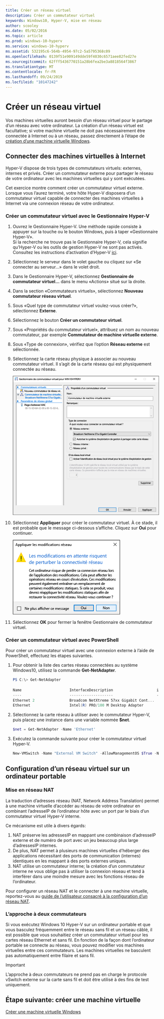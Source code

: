 ```yaml
---
title: Créer un réseau virtuel
description: Créer un commutateur virtuel
keywords: Windows10, Hyper-V, mise en réseau
author: scooley
ms.date: 05/02/2016
ms.topic: article
ms.prod: windows-10-hyperv
ms.service: windows-10-hyperv
ms.assetid: 532195c6-564b-4954-97c2-5a5795368c09
ms.openlocfilehash: 0139f51e909149dde59f4030c6571aee82fed27e
ms.sourcegitcommit: 62fff5436770151a28b6fea2be3a8818564f3867
ms.translationtype: MT
ms.contentlocale: fr-FR
ms.lasthandoff: 09/24/2019
ms.locfileid: "10147242"
---
```

# <a name="create-a-virtual-network"></a>Créer un réseau virtuel

Vos machines virtuelles auront besoin d’un réseau virtuel pour le partage d’un réseau avec votre ordinateur.  La création d’un réseau virtuel est facultative; si votre machine virtuelle ne doit pas nécessairement être connectée à Internet ou à un réseau, passez directement à l’étape de [création d’une machine virtuelle Windows](create-virtual-machine.md).


## <a name="connect-virtual-machines-to-the-internet"></a>Connecter des machines virtuelles à Internet

Hyper-V dispose de trois types de commutateurs virtuels: externes, internes et privés. Créer un commutateur externe pour partager le réseau de votre ordinateur avec les machines virtuelles qui y sont exécutées.

Cet exercice montre comment créer un commutateur virtuel externe. Lorsque vous l’aurez terminé, votre hôte Hyper-V disposera d’un commutateur virtuel capable de connecter des machines virtuelles à Internet via une connexion réseau de votre ordinateur. 

### <a name="create-a-virtual-switch-with-hyper-v-manager"></a>Créer un commutateur virtuel avec le Gestionnaire Hyper-V

1. Ouvrez le Gestionnaire Hyper-V.  Une méthode rapide consiste à appuyer sur la touche ou le bouton Windows, puis à taper «Gestionnaire Hyper-V».  
Si la recherche ne trouve pas le Gestionnaire Hyper-V, cela signifie qu’Hyper-V ou les outils de gestion Hyper-V ne sont pas activés.  Consultez les instructions d’activation d’Hyper-V [ici](enable-hyper-v.md).

2. Sélectionnez le serveur dans le volet gauche ou cliquez sur «Se connecter au serveur...» dans le volet droit.

3. Dans le Gestionnaire Hyper-V, sélectionnez **Gestionnaire de commutateur virtuel...** dans le menu «Actions» situé sur la droite. 

4. Dans la section «Commutateurs virtuels», sélectionnez **Nouveau commutateur réseau virtuel**.

5. Sous «Quel type de commutateur virtuel voulez-vous créer?», sélectionnez **Externe**.

6. Sélectionnez le bouton **Créer un commutateur virtuel**.

7. Sous «Propriétés du commutateur virtuel», attribuez un nom au nouveau commutateur, par exemple **Commutateur de machine virtuelle externe**.

8. Sous «Type de connexion», vérifiez que l’option **Réseau externe** est sélectionnée.

9. Sélectionnez la carte réseau physique à associer au nouveau commutateur virtuel. Il s’agit de la carte réseau qui est physiquement connectée au réseau.  

    ![](media/newSwitch_upd.png)

10. Sélectionnez **Appliquer** pour créer le commutateur virtuel. À ce stade, il est probable que le message ci-dessous s’affiche. Cliquez sur **Oui** pour continuer.

    ![](media/pen_changes_upd.png)  

11. Sélectionnez **OK** pour fermer la fenêtre Gestionnaire de commutateur virtuel.


### <a name="create-a-virtual-switch-with-powershell"></a>Créer un commutateur virtuel avec PowerShell

Pour créer un commutateur virtuel avec une connexion externe à l’aide de PowerShell, effectuez les étapes suivantes. 

1. Pour obtenir la liste des cartes réseau connectées au système Windows10, utilisez la commande **Get-NetAdapter**.

    ```powershell
    PS C:\> Get-NetAdapter

    Name                      InterfaceDescription                    ifIndex Status       MacAddress             LinkSpeed
    ----                      --------------------                    ------- ------       ----------             ---------
    Ethernet 2                Broadcom NetXtreme 57xx Gigabit Cont...       5 Up           BC-30-5B-A8-C1-7F         1 Gbps
    Ethernet                  Intel(R) PRO/100 M Desktop Adapter            3 Up           00-0E-0C-A8-DC-31        10 Mbps  
    ```

2. Sélectionnez la carte réseau à utiliser avec le commutateur Hyper-V, puis placez une instance dans une variable nommée **$net**.

    ```powershell
    $net = Get-NetAdapter -Name 'Ethernet'
    ```

3. Exécutez la commande suivante pour créer le commutateur virtuel Hyper-V.

    ```powershell
    New-VMSwitch -Name "External VM Switch" -AllowManagementOS $True -NetAdapterName $net.Name
    ```

## <a name="virtual-networking-on-a-laptop"></a>Configuration d’un réseau virtuel sur un ordinateur portable

### <a name="nat-networking"></a>Mise en réseau NAT
La traduction d’adresses réseau (NAT, Network Address Translation) permet à une machine virtuelle d’accéder au réseau de votre ordinateur en combinant l’adresseIP de l’ordinateur hôte avec un port par le biais d’un commutateur virtuel Hyper-V interne.

Ce mécanisme est utile à divers égards:
1. NAT préserve les adressesIP en mappant une combinaison d’adresseIP externe et de numéro de port avec un jeu beaucoup plus large d’adressesIP internes. 
2. De plus, NAT permet à plusieurs machines virtuelles d’héberger des applications nécessitant des ports de communication (internes) identiques en les mappant à des ports externes uniques.
3. NAT utilise un commutateur interne; la création d’un commutateur interne ne vous oblige pas à utiliser la connexion réseau et tend à interférer dans une moindre mesure avec les fonctions réseau de l’ordinateur.

Pour configurer un réseau NAT et le connecter à une machine virtuelle, reportez-vous au [guide de l’utilisateur consacré à la configuration d’un réseau NAT](../user-guide/setup-nat-network.md).

### <a name="the-two-switch-approach"></a>L’approche à deux commutateurs

Si vous exécutez Windows 10 Hyper-V sur un ordinateur portable et que vous basculez fréquemment entre le réseau sans fil et un réseau câblé, il est possible que vous souhaitiez créer un commutateur virtuel pour les cartes réseau Ethernet et sans fil.  En fonction de la façon dont l’ordinateur portable se connecte au réseau, vous pouvez modifier vos machines virtuelles entre ces commutateurs. Les machines virtuelles ne basculent pas automatiquement entre filaire et sans fil. 

>[!IMPORTANT]
>L’approche à deux commutateurs ne prend pas en charge le protocole vSwitch externe sur la carte sans fil et doit être utilisé à des fins de test uniquement.

## <a name="next-step---create-a-virtual-machine"></a>Étape suivante: créer une machine virtuelle
[Créer une machine virtuelle Windows](create-virtual-machine.md)
